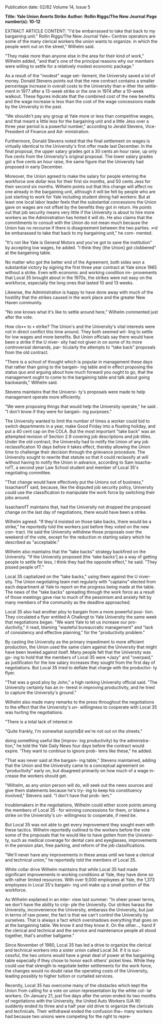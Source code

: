 Publication date: 02/82
Volume 14, Issue 5

**Title: Yale Union Averts Strike**
**Author: Rollin Riggs/The New Journal**
**Page number(s): 10-12**

EXTRACT ARTICLE CONTENT:
"I'd be embarrassed to take 
that back to my bargaining 
unit." 
Rollin Riggs/The New Journal 
Yale~ Centrex operators are some of the many clerical workers the union wants to organize. 
in which the people went out on the 
street," Wilhelm said. 


"They make more than anyone else 
in the area for their kind of work," 
Wilhelm added, "and that's one of the 
principal reasons why our members 
were willing to settle for a relatively 
modest economic package." 

As a result of the "modest" wage set-
tlement, the University saved a lot of 
money. Donald Stevens points out that 
the new contract contains a smaller 
percentage increase in overall costs to 
the University than e-ither the settle-
ment in 1977 after a 13-week strike or 
the one in 1974 after a 
10-week 
walkout. These figures indicate that 
the combined cost of the new benefits 
and the wage increase is less than the 
cost of the wage concessions made by 
the University in the past. 

"We shouldn't pay any group at Yale 
more or less than competitive wages, 
and that meant a little less for the 
bargaining unit and a little Jess over a 
three year period 
is 
a 
powerful 
number," according to Jerald Stevens, 
Vice-President of Finance and Ad-
ministration. 

Furthermore, Donald Stevens noted 
that the final settlement on wages is 
virtually identical to the University's 
first offer made last December. In the 
final proposal, the upper salary grades 
got a 30 cents an hour raise, up only 
five 
cents 
from 
the 
University's 
original proposal. The lower salary 
grades got a five cents an hour raise, 
the same figure that the University had 
proposed in early December. 

Moreover, the Union agreed to 
make the salary for people entering the 
workforce one dollar less for their first 
six months, and 50 cents Jess for their 
second six months. Wilhelm points out 
that this change will affect no one 
already 
in the bargaining unit, 
although it will be felt by people who 
are just starting to work for Yale 
including student dining hall workers: 
But at least one local labor leader 
feels that the substantial concessions 
the Union gave on wages are not offset 
by the benefits they got in return. He 
points out that job security means very 
little if the University is about to hire 
more workers as the Administration 
has hinted it will do. He also claims 
that the commitments to consult with 
the Union do not mean much because 
the Union has no recourse if there is 
disagreement between the two parties. 
•rd be embarassed to take that back 
to my bargaining unit," he com-
mented. 

"It's not like Yale is General Motors 
and you've got to save the institution" 
by accepting low wages, he added. "I 
think they (the Union] got clobbered" 
at the bargaining table. 


No matter who got the better end of 
the Agreement, both sides won a 
substantial victory by signing the first 
three year contract at Yale since 1965 
without a 
strike. Even with 
economic and working condition im-
provements that Local 35 brought 
about in the 1970s, the strikes were not 
easy on the workforce, especially the 
long ones that lasted 10 and 13 weeks. 

Likewise, the Administration is happy 
to have done away with much of the 
hostility that the strikes caused in the 
work place and the greater New Haven 
community. 

"No one knows what it's like to settle 
around here," Wilhelm commented 
just after the vote. 

How clo•• to • etrlke? 
The Union's and the University's vital 
interests were not in direct conflict this 
time around. They both seemed wil-
ling to settle for low wages and more 
benefits. But Union officials say there 
would have been a strike if the U niver-
sity had not given in on some of its 
more controversial demands, 
par-
ticularly the attempts to "take back" 
proposals from the old contract. 

"There is a school of thought which 
is popular in management these days 
that rather than going to the bargain-
ing table and in effect proposing the 
status quo and arguing about how 
much forward you ought to go, that 
the management ought to come to the 
bargaining table and talk about going 
backwards," Wilhelm said. 

Stevens maintains that the Universi-
ty's proposals were made to help 
management operate more efficiently. 

"We were proposing things that would 
help the University operate," he said . 
"I don't know if they were for bargain-
ing purposes." 

The University wanted to limit the 
number of times a worker could bid to 
switch departments in a year, make 
Good Friday into a floating holiday, 
and put a 40 cent cap on the COLA. 
But the most important "take back" 
was an attempted revision of Section 
2.9 covering job descriptions and job 
titles. Under the old contract, the 
University had to notify the Union of 
any job reclassification 10 days before 
it takes effect, thereby allowing the 
Union time to challenge their decision 
through the grievance procedure. The 
University sought to rewrite that 
statute so that it could reclassify at 
will without having to notify the Union 
in advance, according to Sam Issacha-
rofT, a second year Law School student 
and 
member of Local 
35's 
negotiating committee. 

"That change would have effectively 
put the Unions out of business," 
IssacharofT said, because, like the 
disputed job security 
policy, 
University could use the classification 
to manipulate the work force by 
switching their jobs around. 

IssacharofT maintains that, had the 
University not dropped the proposed 
change on the last day of negotiations, 
there would have been a strike. 

Wilhelm agreed. "If they'd insisted 
on those take backs, there would be a 
strike," he reportedly told the workers 
just before they voted on the new con-
tract. He said the University withdrew 
those proposals over the weekend of 
the vote, except for the reduction m 
starting salary which he described as 
"acceptable." 

Wilhelm also maintains that the 
"take backs" strategy backfired on the 
University. "If the University proposed 
(the 'take backs'] as a way of getting 
people to settle for less, I think they 
had the opposite effect," he said. "They 
pissed people ofT." 

Local 35 captialized on the "take 
backs," using them against the U niver-
sity. The Union negotiating team met 
regularly with "captains" elected from 
each department at Yale to report on 
the progress being made at the table. 
The news of the "take backs" spreading 
through the work force as a result of 
those meetings gave rise to much of the 
pessimism and anxiety felt by many 
members of the community as the 
deadline approached. 

Local 35 also had another ploy to 
bargain from a more powerful posi-
tion. They circulated a flyer entitled A 
Chalkngt to Yale University the same 
week that negotiations began. "We 
want Yale to let us increase our pro-
ductivity," it read, blaming "wasteful 
bureaucratic management" and "lack 
of consistency and effective planning," 
for the "productivity problem." 

By casting the University as the 
primary impediment to more efficient 
production, the Union used the same 
claim against the University that might 
have been leveled against itself. Many 
people felt that the University was go-
ing to hold that the members of Local 
35 were •Jazy" and "overpaid," as 
justificaton for the low salary increases 
they sought from the first day of 
negotiations. But Local 35 tried to 
deflate that charge with the productivi-
ty flyer. 

"That was a good ploy by John," a 
high ranking University official said. 
"The University certainly has an in-
terest in improving productivity, and 
he tried to capture the University's 
ground." 

Wilhelm also made many remarks to 
the press throughout the negotiations 
to the effect that the University's un-
willingness to cooperate with Local 35 
was hurting the negotiations. 

"There is a total lack of interest in


"Quite frankly, I'm somewhat 
surprls$d we're not out on 
the streets." 

doing something useful like [improv-
ing productivity) by the administra-
tion," he told the Yale Daily News four 
days before the contract would expire. 
'They want to continue to ignore prob-
lems like these," he added. 

"That was never said at the bargain-
ing table," Stevens maintained, adding 
that the Union and the University 
came to a conceptual agreement on 
"productivity" early on, but disagreed 
primarily on how much of a wage in-
crease the workers should get. 

"Wilhelm, as any union person will 
do, will seek out the news sources and 
give them statements because he's try-
ing to keep his constituency involved," 
Stevens said. "I don't have that prob-
lem." 

troublemakers in the negotiations, 
Wilhelm could either score points 
among the members of Local 35 · for 
winning concessions for them, or 
blame a strike on the University's un-
willingness to cooperate, if need be. 

But Local 35 was not able to get 
every improvement they sought even 
with these tactics. Wilhelm reportedly 
outlined to the workers before the vote 
some of the proposals that he would 
like to have gotten from the Universi-
ty, such as medical coverage for dental 
care and eyeglasses, improvements in 
the pension plan, free parking, and 
reform of the job classifications. 

"We'll never have any improvements 
in these areas until we have a clerical 
and technical union," he reportedly 
told the members of Local 35. 

White collar drive 
Wilhelm maintains that while Local 35 
had made significant improvements in 
working conditions at Yale, they have 
done so with rather limited resources. 
With over 9,000 employees at Yale, the 
1,373 employees in Local 35's bargain-
ing unit make up a small portion of the 
workforce. 

As Wilhelm explained in an inter-
view last summer: "In sheer power 
terms, we don't have the ability to crip-
ple the University. Our strikes harass 
the University, 
inconvenience the 
University, embarass the University, 
but just in terms of raw power, the fact 
is that we can't control the University 
by ourselves. That is always a fact 
which overshadows everything that 
goes on at the bargaining table. We 
know it and they know it. On the other..., 
hand if the clerical and technical and 
the service and maintenance people all 
stood together, 
that's another 
ballgame." 

Since November of 1980, Local 35 
has led a drive to organize the clerical 
and technical workers into a sister 
union called Local 34. If it is suc-
cessful, the two unions would have a 
great deal of power at the bargaining 
table especially if they chose to honor 
each others' picket lines. While they 
could use that strength to negotiate 
better settlements for the work force, 
the changes would no doubt raise the 
operating costs of the University, 
leading possibly to higher tuition or 
curtailed services. 

Recently, Local 35 has overcome 
many of the obstacles which kept the 
Union from calling for a vote on 
union representation by the white col-
lar workers. On January 21, just five 
days after the union ended its two 
months of negotiations with the 
University, the United Auto Workers 
(UA W) suddenly ended its three and a 
half year old drive to organize the 
clericals and technicals. Their 
withdrawal ended the confusion tha~ 
many workers had because two unions 
were competing for the nght to repre-